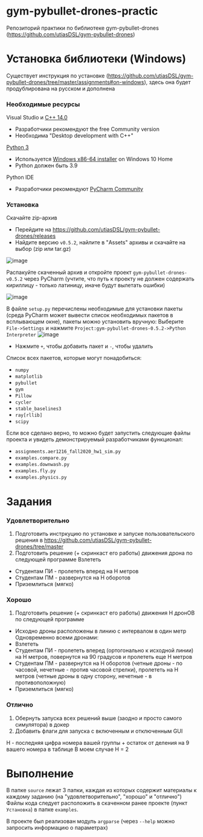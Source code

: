 # gym-pybullet-drones-practic
Репозиторий практики по библиотеке gym-pybullet-drones (https://github.com/utiasDSL/gym-pybullet-drones)
# Установка библиотеки (Windows)
Существует инструкция по установке (https://github.com/utiasDSL/gym-pybullet-drones/tree/master/assignments#on-windows), здесь она будет продублирована на русском и дополнена

### Необходимые ресурсы

 Visual Studio и [C++ 14.0](https://visualstudio.microsoft.com/downloads/)
- Разработчики рекомендуют the free Community version
- Необходима "Desktop development with C++"

[Python 3](https://www.python.org/downloads/release/python-390/)
- Используется [Windows x86-64 installer](https://www.python.org/ftp/python/3.9.0/python-3.9.0-amd64.exe) on Windows 10 Home
- Python должен быть 3.9

Python IDE
- Разработчики рекомендуют [PyCharm Community](https://www.jetbrains.com/pycharm/download/#section=windows)

### Установка

Скачайте zip-архив
- Перейдите на https://github.com/utiasDSL/gym-pybullet-drones/releases
- Найдите версию `v0.5.2`, найлите в "Assets" архивы и скачайте на выбор (zip или tar.gz)

![image](https://github.com/emptyfs/gym-pybullet-drones-practic/assets/54939750/97edb206-8ea4-4617-aa06-bf3e77fd3dd8)

Распакуйте скаченный архив и откройте проект `gym-pybullet-drones-v0.5.2` через PyCharm (учтите, что путь к проекту не должен содержать кириллицу - только латиницу, иначе будут вылетать ошибки)

![image](https://github.com/emptyfs/gym-pybullet-drones-practic/assets/54939750/203f6ac6-d59d-49f8-8d5c-835da5dfd457)

В файле `setup.py` перечислены необходимые для установки пакеты (среда PyCharm может вывести список необходимых пакетов в всплывающем окне), пакеты можно установить вручную:
Выберите `File->Settings` и нажмите `Project:gym-pybullet-drones-0.5.2->Python Interpreter`
![image](https://github.com/emptyfs/gym-pybullet-drones-practic/assets/54939750/089db82b-6607-4173-953a-fd751b32edce)
- Нажмите `+`, чтобы добавить пакет и `-`, чтобы удалить

Список всех пакетов, которые могут понадобиться:
- `numpy`
- `matplotlib`
- `pybullet`
- `gym`
- `Pillow`
- `сycler`
- `stable_baselines3`
- `ray[rllib]`
- `scipy`

Если все сделано верно, то можно будет запустить следующие файлы проекта и увидеть демонстрируемый разработчиками функционал:
- `assignments.aer1216_fall2020_hw1_sim.py`
- `examples.compare.py`
- `examples.downwash.py`
- `examples.fly.py`
- `examples.physics.py`

# Задания
### Удовлетворительно
1) Подготовить инстркуцию по установке и запуске пользовательского решения в https://github.com/utiasDSL/gym-pybullet-drones/tree/master
2) Подготовить решение (+ скринкаст его работы) движения дрона по следующей программе
Взлететь 
- Студентам ПИ - пролететь вперед на Н метров
- Студентам ПМ - развернутся на  Н оборотов
- Приземлиться (мягко)
### Хорошо
1) Подготовить решение (+ скринкаст его работы) движения Н дронОВ по следующей программе
- Исходно дроны расположены в линию с интервалом в один метр
Одновременно всеми дронами:
- Взлететь 
- Студентам ПИ - пролететь вперед (ортогонально к исходной линии)  на Н метров, повернутся на 90 градусов и пролететь еще Н метров 
- Студентам ПМ - развернутся на  Н оборотов (четные дроны - по часовой, нечетные - против часовой стрелки), пролететь на Н метров (четные дроны в одну сторону, нечетные  - в противоположную)
- Приземлиться (мягко)
### Отлично
1) Обернуть запуска всех решений выше (заодно и просто самого симулятора) в докер
2) Добавить флаги для запуска с включенным и отключенным GUI

Н - последняя цифра номера вашей группы + остаток от деления на 9 вашего номера в таблице
В моем случае H = 2

# Выполнение
В папке `source` лежат 3 папки, каждая из которых содержит материалы к каждому заданию (на "удовлетворительно", "хорошо" и "отлично")
Файлы кода следует расположить в скаченном ранее проекте (пункт `Установка`) в папке `examples`.

В проекте был реализован модуль `argparse` (через `--help` можно запросить информацию о параметрах)

